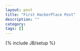 ```yaml
---
layout: post
title: "First HackerPlace Post"
description: ""
category: 
tags: []
---
```

{% include JB/setup %}
